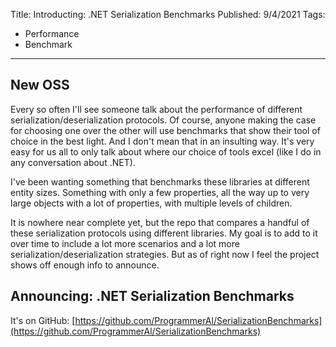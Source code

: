 Title: Introducting: .NET Serialization Benchmarks
Published: 9/4/2021
Tags: 
- Performance
- Benchmark
---

## New OSS
Every so often I'll see someone talk about the performance of different serialization/deserialization protocols. Of course, anyone making the case for choosing one over the other will use benchmarks that show their tool of choice in the best light. And I don't mean that in an insulting way. It's very easy for us all to only talk about where our choice of tools excel (like I do in any conversation about .NET).

I've been wanting something that benchmarks these libraries at different entity sizes. Something with only a few properties, all the way up to very large objects with a lot of properties, with multiple levels of children.

It is nowhere near complete yet, but the repo that compares a handful of these serialization protocols using different libraries. My goal is to add to it over time to include a lot more scenarios and a lot more serialization/deserialization strategies. But as of right now I feel the project shows off enough info to announce.

## Announcing: .NET Serialization Benchmarks

It's on GitHub: [https://github.com/ProgrammerAl/SerializationBenchmarks](https://github.com/ProgrammerAl/SerializationBenchmarks)

